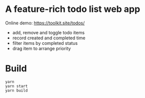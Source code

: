 # A feature-rich todo list web app

Online demo: https://toolkit.site/todos/

- add, remove and toggle todo items
- record created and completed time
- filter items by completed status
- drag item to arrange priority

# Build

```
yarn
yarn start
yarn build
```
